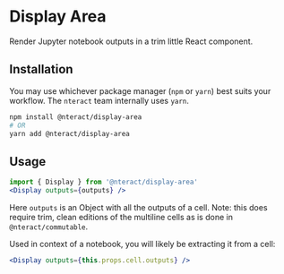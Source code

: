 # Display Area
Render Jupyter notebook outputs in a trim little React component.

## Installation

You may use whichever package manager (`npm` or `yarn`) best suits your workflow. The `nteract` team internally uses `yarn`.

```bash
npm install @nteract/display-area
# OR
yarn add @nteract/display-area
```

## Usage

```jsx
import { Display } from '@nteract/display-area'
<Display outputs={outputs} />
```

Here `outputs` is an Object with all the outputs of a cell. Note: this does require trim, clean editions of the multiline cells as is done in `@nteract/commutable`.

Used in context of a notebook, you will likely be extracting it from a cell:

```jsx
<Display outputs={this.props.cell.outputs} />
```
